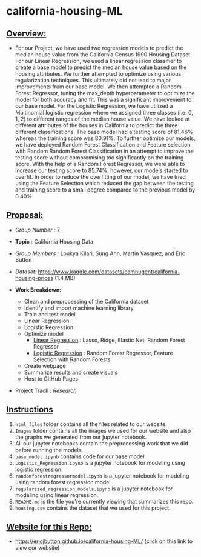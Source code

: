 # **california-housing-ML**

## <u>**Overview:**</u>
-  For our Project, we have used two regression models to predict the median house value from the California Census 1990 Housing Dataset. For our Linear Regression, we used a linear regression classifier to create a base model to predict the median house value based on the housing attributes. We further attempted to optimize using various regularization techniques. This ultimately did not lead to major improvements from our base model.
                We then attempted a Random Forest Regressor, tuning the max_depth hyperparameter to optimize the model for both accuracy and fit. This was a significant improvement to our base model. For the Logistic Regression, we have utilized a Multinomial logistic regression where we assigned three classes (i.e. 0, 1, 2) to different ranges of the median house value. We have looked at different attributes of the houses in California to predict the three different classifications. The base model had a testing score of 81.46% whereas the training score was 80.91%. To further optimize our models, we have deployed Random Forest Classification and Feature selection with Random Random Forest Classification in an attempt to improve the testing score without compromising too significantly on the training score. With the help of a Random Forest Regressor, we were able to increase our testing score to 85.74%, however, our models started to overfit. In order to reduce the overfitting of our model, we have tried using the Feature Selection which reduced the gap between the testing and training score to a small degree compared to the previous model by 0.40%.



## <u>**Proposal:**</u>
- *Group Number :* 7
- **Topic** : California Housing Data
- *Group Members :*  Loukya Kilari, Sung Ahn, Martin Vasquez, and Eric Button


- *Dataset:* https://www.kaggle.com/datasets/camnugent/california-housing-prices (1.4 MB)

- **Work Breakdown:**
  - Clean and preprocessing of the California dataset
  - Identify and import machine learning library
  - Train and test model
  - Linear Regression
  - Logistic Regression
  - Optimize model
    - <u>Linear Regression</u> : Lasso, Ridge, Elastic Net, Random Forest Regressor
    - <u>Logistic Regression</u> : Random Forest Regressor, Feature Selection with Random Forests
  - Create webpage
  - Summarize results and create visuals
  - Host to GitHub Pages 
- Project Track : <u>_Research_</u>

## <u>**Instructions**</u>

1. `html_files` folder contains all the files related to our website.
1. `Images` folder contains all the images we used for our website and also the graphs we generated from our jupyter notebook.
1. All our jupyter notebooks contain the preprocessing work that we did before running the models.
1. `base_model.ipynb` contains code for our base model.
1. `Logistic_Regression.ipynb` is a jupyter notebook for modeling using logistic regression.
1. `randomforestregressormodel.ipynb` is a jupyter notebook for modeling using random forest regression model.
1. `regularized_regression_models.ipynb` is a jupyter notebook for modeling using linear regression.
1. `README.md` is the file you're currently viewing that summarizes this repo.
1. `housing.csv` contains the dataset that we used for this project.

## <u>**Website for this Repo:**</u>

* https://ericjbutton.github.io/california-housing-ML/  (click on this link to view our website)




